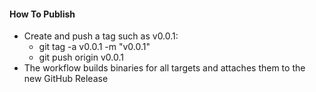 #### How To Publish

- Create and push a tag such as v0.0.1:
  - git tag -a v0.0.1 -m "v0.0.1"
  - git push origin v0.0.1
- The workflow builds binaries for all targets and attaches them to the new GitHub Release